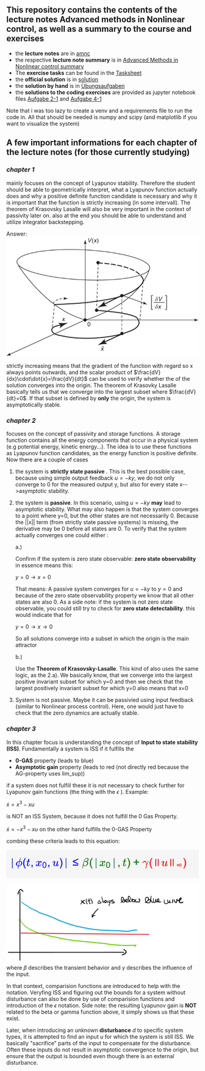 ## This repository contains the contents of the lecture notes Advanced methods in Nonlinear control, as well as a summary to the course and exercises 


- the **lecture notes** are in [amnc](https://github.com/therealtoby1/Advanced-methods-Nonlinear-control/blob/main/amnc_ss24.pdf)
- the respective **lecture note summary** is in [Advanced Methods in Nonlinear control summary](https://github.com/therealtoby1/Advanced-methods-Nonlinear-control/blob/main/Advanced%20Methods%20in%20Nonlinear%20control%20summary.pdf)
- The **exercise tasks** can be found in the [Tasksheet](https://github.com/therealtoby1/Advanced-methods-Nonlinear-control/blob/main/Tasksheet.pdf)
- the **official solution** is in [solution](https://github.com/therealtoby1/Advanced-methods-Nonlinear-control/blob/main/solution.pdf)
- the **solution by hand** is in [Übungsaufgaben](https://github.com/therealtoby1/Advanced-methods-Nonlinear-control/blob/main/%C3%9Cbungsaufgaben.pdf)
- the **solutions to the coding exercises** are provided as jupyter notebook files [Aufgabe 2-1](https://github.com/therealtoby1/Advanced-methods-Nonlinear-control/blob/main/Aufgabe_2_1.ipynb) and [Aufgabe 4-1](https://github.com/therealtoby1/Advanced-methods-Nonlinear-control/blob/main/Aufgabe_4_1.ipynb)
  
Note that i was too lazy to create a venv and a requirements file to run the code in. All that should be needed is numpy and scipy (and matplotlib if you want to visualize the system) 

## A few important informations for each chapter of the lecture notes (for those currently studying)
### *chapter 1*
 mainly focuses on the concept of Lyapunov stability. Therefore the student should be able to geometrically interpret, what a Lyapunov  function actually does and why a positive definite function candidate is necessary and why it is important that the function is strictly increasing (in some intervall). The theorem of Krasovsky Lasalle will also be very important in the context of passivity later on. also at the end you should be able to understand and utilize integrator backstepping.

Answer: 
![Lyapunov_geometric_interpretation](pictures_for_readme/Lyapunov.png)

 strictly increasing means that the gradient of the function with regard so x always points outwards, and the scalar product of $\frac{dV}{dx}\cdot\dot{x}=\frac{dV}{dt}$ can be used to verify whether the  of the solution converges into the origin. The theorem of Krasovky Lasalle basically tells us that we converge into the largest subset where $\frac{dV}{dt}=0$. If that subset is defined by **only** the origin, the system is asymptotically stable.  

### *chapter 2* 
focuses on the concept of passivity and storage functions. A storage function contains all the energy components that occur in a physical system (e.g potential energy, kinetic energy...). The idea is to use these functions as Lyapunov function candidates, as the energy function is positive definite. Now there are a couple of cases
1. the system is **strictly state passive** . This is the best possible case, because using simple output feedback $u=-ky$, we do not only converge to 0 for the measured output y, but also for every state x-->asymptotic stability. 
2. the system is **passive**. In this scenario, using $u=-ky$ **may** lead to asymptotic stability. What may also happen is that the system converges to a point where y=0, but the other states are not necessarily 0. Because the ||x|| term (from strictly state passive systems) is missing, the derivative may be 0 before all states are 0. To verify that the system actually converges one could either :

    a.)
    
     Confirm if the system is zero state observable: **zero state observability** in essence means this:
     
     $y = 0 \rightarrow x = 0$

    That means: A passive system converges for $u=-ky$ to $y=0$ and because of the zero state observability property we know that all other states are also 0.
    As a side note: if the system is not zero state observable, you could still try to check for **zero state detectability**. this would indicate that for 

    $y = 0 \rightarrow x \rightarrow 0$

    So all solutions converge into a subset in which the origin is the main attractor

    b.)

    Use the **Theorem of Krasovsky-Lasalle**. This kind of also uses the same logic, as the 2.a). We basically know, that we converge into the largest positive invariant subset for which y=0 and then we check that the largest positively invariant subset for which y=0 also means that x=0 
3. System is not passive. Maybe it can be passivied using input feedback (similar to Nonlinear process control). Here, one would just have to check that the zero dynamics are actually stable. 

### *chapter 3*
In this chapter focus is understanding the concept of  **Input to state stability (ISS)**. Fundamentally a system is ISS if it fulfills the 

- **0-GAS** property (leads to blue)
- **Asymptotic gain** property (leads to red (not directly red because the AG-property uses lim_sup))

if a system does not fulfill these it is not necessary to check further for Lyapunov gain functions (the thing with the $\epsilon$ ).
Example:

 $\dot{x} = x^3 - x u$ 
 
 is NOT an ISS System, because it does not fulfill the 0 Gas Property.
 
 $\dot{x} = -x^3 - x u$ on the other hand fulfills the 0-GAS Property





combing these criteria leads to this equation:

![ISS](pictures_for_readme/ISS_equation.png)


![ISS](pictures_for_readme/ISS.png)
where $\beta$ describes the transient behavior and $\gamma$ describes the influence of the input. 




In that context, comparision functions are introduced to help with the notation.
Veryfing ISS and figuring out the bounds for a system without disturbance can also be done by use of comparision functions and introduction of the  $\epsilon$ notation. Side note: the resulting Lyapunov gain is **NOT** related to the beta or gamma function above, it simply shows us that these exist.


Later, when introducing an unknown **disturbance** $d$ to specific system types, it is attempted to find an input $u$ for which the system is still ISS. We basically "sacrifice" parts of the input to compensate for the disturbance. Often these inputs do not result in asymptotic convergence to the origin, but ensure that the output is bounded even though there is an external disturbance.

